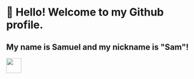# 👋 Hello! Welcome to my Github profile.
## My name is Samuel and my nickname is "Sam"!
<img loading="lazy" src="https://cdn.jsdelivr.net/gh/devicons/devicon/icons/git/git-original.svg" width="40" height="40"/>
